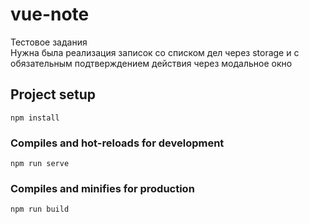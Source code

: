 # vue-note
Тестовое задания<br>
Нужна была реализация записок со списком дел через storage
и с обязательным подтверждением действия через модальное окно

## Project setup
```
npm install
```

### Compiles and hot-reloads for development
```
npm run serve
```

### Compiles and minifies for production
```
npm run build
```
